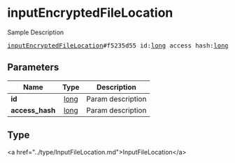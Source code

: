 # inputEncryptedFileLocation

Sample Description

<pre>
<a href="../constructor/inputEncryptedFileLocation.md">inputEncryptedFileLocation</a>#f5235d55 id:<a href="../type/long.md">long</a> access_hash:<a href="../type/long.md">long</a> = <a href="../type/InputFileLocation.md">InputFileLocation</a>;
</pre>

## Parameters

| Name | Type | Description |
|------|:----:|-------------|
| **id** | <a href="../type/long.md">long</a> | Param description |
| **access_hash** | <a href="../type/long.md">long</a> | Param description |

## Type

&lt;a href=&#34;../type/InputFileLocation.md&#34;&gt;InputFileLocation&lt;/a&gt;
